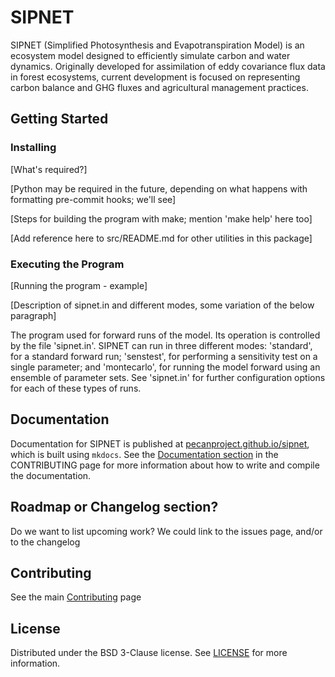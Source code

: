 # SIPNET

SIPNET (Simplified Photosynthesis and Evapotranspiration Model) is an ecosystem model designed to efficiently simulate
carbon and water dynamics. Originally developed for assimilation of eddy covariance flux data in forest ecosystems, 
current development is focused on representing carbon balance and GHG fluxes and agricultural management practices.

## Getting Started

### Installing

[What's required?]

[Python may be required in the future, depending on what happens with formatting pre-commit hooks; we'll see]

[Steps for building the program with make; mention 'make help' here too]

[Add reference here to src/README.md for other utilities in this package]

### Executing the Program

[Running the program - example]

[Description of sipnet.in and different modes, some variation of the below paragraph]

The program used for forward runs of the model. Its operation is
controlled by the file 'sipnet.in'. SIPNET can run in three different
modes: 'standard', for a standard forward run; 'senstest', for
performing a sensitivity test on a single parameter; and 'montecarlo',
for running the model forward using an ensemble of parameter sets. See
'sipnet.in' for further configuration options for each of these types of
runs.

## Documentation

Documentation for SIPNET is published at [pecanproject.github.io/sipnet](https://pecanproject.github.io/sipnet/), which is built using `mkdocs`. See 
the [Documentation section](CONTRIBUTING.md#documentation) in the CONTRIBUTING page for more information
about how to write and compile the documentation.

## Roadmap or Changelog section?

Do we want to list upcoming work? We could link to the issues page, and/or to the changelog

## Contributing

See the main [Contributing](CONTRIBUTING.md) page

## License

Distributed under the BSD 3-Clause license. See [LICENSE](https://github.com/PecanProject/sipnet/blob/master/LICENSE) for more information.
